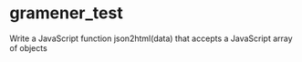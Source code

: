 # gramener_test
Write a JavaScript function json2html(data) that accepts a JavaScript array of objects
